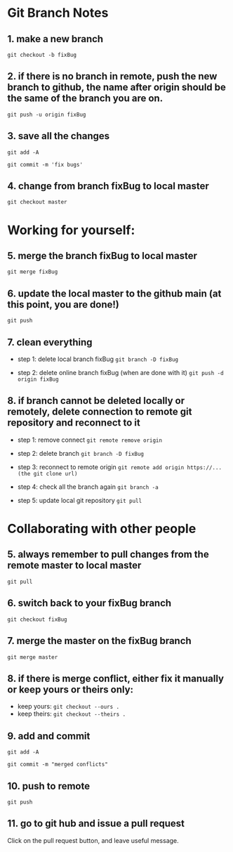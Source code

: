 # Git Branch Notes

## 1. make a new branch
```git checkout -b fixBug```

## 2. if there is no branch in remote, push the new branch to github, the name after origin should be the same of the branch you are on.
```git push -u origin fixBug```

## 3. save all the changes 
```git add -A```

```git commit -m 'fix bugs'```

## 4. change from branch fixBug to local master
```git checkout master```

# Working for yourself:
## 5. merge the branch fixBug to local master
```git merge fixBug```

## 6. update the local master to the github main (at this point, you are done!)
```git push```

## 7. clean everything
* step 1: delete local branch fixBug
```git branch -D fixBug```

* step 2: delete online branch fixBug (when are done with it)
```git push -d origin fixBug```

## 8. if branch cannot be deleted locally or remotely, delete connection to remote git repository and reconnect to it
* step 1: remove connect
```git remote remove origin```

* step 2: delete branch
```git branch -D fixBug```

* step 3: reconnect to remote origin
```git remote add origin https://...(the git clone url)```

* step 4: check all the branch again
```git branch -a```

* step 5: update local git repository
```git pull```

# Collaborating with other people
## 5. always remember to pull changes from the remote master to local master
```git pull```

## 6. switch back to your fixBug branch

```git checkout fixBug ```

## 7. merge the master on the fixBug branch
``` git merge master ```

## 8. if there is merge conflict, either fix it manually or keep yours or theirs only:
* keep yours: ``` git checkout --ours . ```
* keep theirs: ``` git checkout --theirs . ```

## 9. add and commit
``` git add -A ```

``` git commit -m "merged conflicts" ```

## 10. push to remote
``` git push ```

## 11. go to git hub and issue a pull request
Click on the pull request button, and leave useful message.
